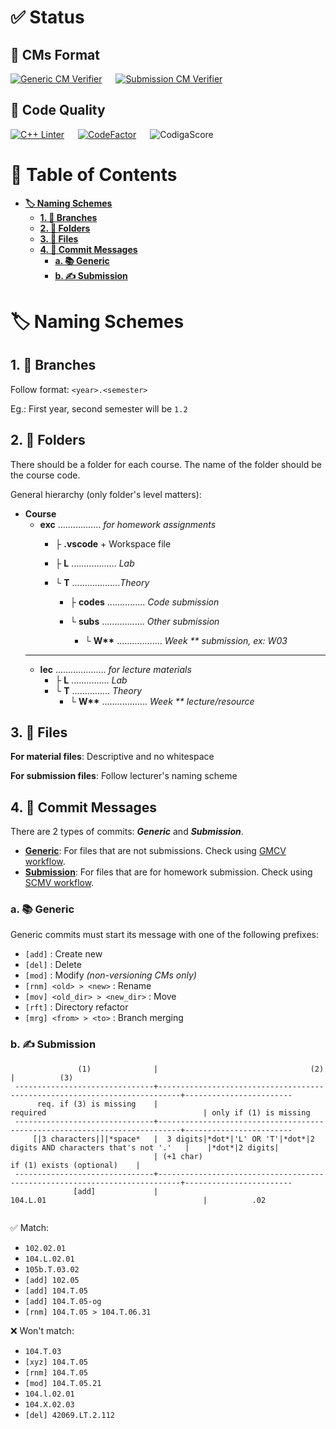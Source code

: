 # ✅ Status
## 💬 CMs Format
[![Generic CM Verifier](https://github.com/itsdmd/University/actions/workflows/gcmv.yml/badge.svg?branch=1.2)](https://github.com/itsdmd/University/actions/workflows/gcmv.yml) &emsp; [![Submission CM Verifier](https://github.com/itsdmd/University/actions/workflows/scmv.yml/badge.svg?branch=1.2)](https://github.com/itsdmd/University/actions/workflows/scmv.yml)

## 💎 Code Quality
[![C++ Linter](https://github.com/itsdmd/University/actions/workflows/cpp-linting.yml/badge.svg?branch=1.2)](https://github.com/itsdmd/University/actions/workflows/cpp-linting.yml) &emsp; [![CodeFactor](https://www.codefactor.io/repository/github/itsdmd/university/badge)](https://www.codefactor.io/repository/github/itsdmd/university) &emsp; ![CodigaScore](https://api.codiga.io/project/32682/score/svg)

# 📜 Table of Contents
- **[🏷️ Naming Schemes](#%EF%B8%8F-naming-schemes)**
	- **[1. 🌿 Branches](#1--branches)**
	- **[2. 📁 Folders](#2--folders)**
	- **[3. 📄 Files](#3--files)**
	- **[4. 💬 Commit Messages](#4--commit-messages)**
		- **[a. 📚 Generic](#a--generic)**
		- **[b. ✍ Submission](#b--submission)**

# 🏷️ Naming Schemes
## 1. 🌿 Branches
Follow format: ```<year>.<semester>```

Eg.: First year, second semester will be ```1.2```

## 2. 📁 Folders
There should be a folder for each course. The name of the folder should be the course code.

General hierarchy (only folder's level matters):
- **Course**
	- **exc** ................. *for homework assignments*
		- ├ **.vscode** + Workspace file
		- ├ **L** .................. *Lab*
		- └ **T** ...................*Theory*
		
			- ├ **codes** ............... *Code submission*
			- └ **subs** ................. *Other submission*
			
				- └ **W\*\*** .................. *Week \*\* submission, ex: W03*
	---
	- **lec** .................... *for lecture materials*
		- ├ **L** ............... *Lab*
		- └ **T** ............... *Theory*
			- └ **W\*\*** .................. *Week \*\* lecture/resource*

## 3. 📄 Files
**For material files**: Descriptive and no whitespace

**For submission files**: Follow lecturer's naming scheme

## 4. 💬 Commit Messages
There are 2 types of commits: ***Generic*** and ***Submission***.
- **[Generic](#a--generic)**: For files that are not submissions. Check using [GMCV workflow](https://github.com/itsdmd/University/actions/workflows/gcmv.yml).
- **[Submission](#b--submission)**: For files that are for homework submission. Check using [SCMV workflow](https://github.com/itsdmd/University/actions/workflows/scmv.yml).

### a. 📚 Generic
Generic commits must start its message with one of the following prefixes:

- ```[add]``` : Create new
- ```[del]``` : Delete
- ```[mod]``` : Modify *(non-versioning CMs only)*
- ```[rnm] <old> > <new>``` : Rename
- ```[mov] <old_dir> > <new_dir>``` : Move
- ```[rft]``` : Directory refactor
- ```[mrg] <from> > <to>``` : Branch merging

### b. ✍ Submission

```
               (1)              |                                  (2)                                      |          (3)
 -------------------------------+---------------------------------------------------------------------------+------------------------
      req. if (3) is missing	|                                required                                   | only if (1) is missing
 -------------------------------+---------------------------------------------------------------------------+------------------------
     [|3 characters|]|*space*	|  3 digits|*dot*|'L' OR 'T'|*dot*|2 digits AND characters that's not '.'   |    |*dot*|2 digits|
                            	| (+1 char)                                     if (1) exists (optional)    |
 -------------------------------+---------------------------------------------------------------------------+------------------------
              [add]             |                                104.L.01                                   |          .02
        
```

✅ Match:
- ```102.02.01```
- ```104.L.02.01```
- ```105b.T.03.02```
- ```[add] 102.05```
- ```[add] 104.T.05```
- ```[add] 104.T.05-og```
- ```[rnm] 104.T.05 > 104.T.06.31```

❌ Won't match:
- ```104.T.03```
- ```[xyz] 104.T.05```
- ```[rnm] 104.T.05```
- ```[mod] 104.T.05.21```
- ```104.l.02.01```
- ```104.X.02.03```
- ```[del] 42069.LT.2.112```